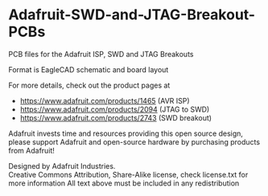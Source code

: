 # Adafruit-SWD-and-JTAG-Breakout-PCBs
PCB files for the Adafruit ISP, SWD and JTAG Breakouts

Format is EagleCAD schematic and board layout

For more details, check out the product pages at

  * https://www.adafruit.com/products/1465 (AVR ISP)
  * https://www.adafruit.com/products/2094 (JTAG to SWD)
  * https://www.adafruit.com/products/2743 (SWD breakout)


Adafruit invests time and resources providing this open source design, 
please support Adafruit and open-source hardware by purchasing 
products from Adafruit!

Designed by Adafruit Industries.  
Creative Commons Attribution, Share-Alike license, check license.txt for more information
All text above must be included in any redistribution